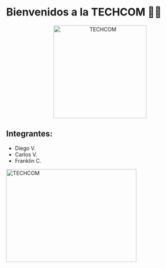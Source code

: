 <h1><b>Bienvenidos a la TECHCOM 🧑‍💻</b></h1>
 <center><img src="https://github.com/user-attachments/assets/0f46b5a5-010d-40fb-8b48-7ac536d0850d" alt="TECHCOM" width="250" height="250"></center>
 <h2><b>Integrantes:</b></h2>
 <ul>
  <li>Diego V.</li>
  <li>Carlos V.</li>
  <li>Franklin C.</li>
 </ul>
<img src="https://upload.wikimedia.org/wikipedia/en/c/cc/JavaFX_Logo.png" alt="TECHCOM" width="350" height="250">

